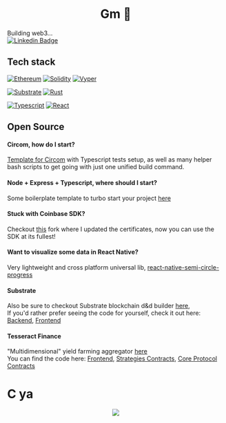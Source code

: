 <h1 align="center"><b>Gm 👋</b></h1>
 
Building web3...<br /> [![Linkedin Badge](https://img.shields.io/badge/-pajicf-blue?style=flat&logo=Linkedin&logoColor=white&link=https://www.linkedin.com/in/pajicf/)](https://www.linkedin.com/in/pajicf/)

## Tech stack
[![Ethereum](https://img.shields.io/badge/-Blockchain-black?style=for-the-badge&logo=ethereum&logoColor=white)]()
[![Solidity](https://img.shields.io/badge/-Solidity-3c3c3d?style=for-the-badge&logo=ethereum&logoColor=white)]()
[![Vyper](https://img.shields.io/badge/-Vyper-3c3c3d?style=for-the-badge&logo=ethereum&logoColor=white)]()

[![Substrate](https://img.shields.io/badge/-Substrate-black?style=for-the-badge&logo=Parity-substrate&logoColor=white)]()
[![Rust](https://img.shields.io/badge/-Rust-orange?style=for-the-badge&logo=rust&logoColor=white)]()

[![Typescript](https://img.shields.io/badge/-Typescript-007acc?style=for-the-badge&logo=typescript&logoColor=white)]()
[![React](https://img.shields.io/badge/-React-black?style=for-the-badge&logo=react&logoColor=blue)]()

## Open Source

#### Circom, how do I start?
[Template for Circom](https://github.com/pajicf/create-circom-circuit) with Typescript tests setup, as well as many helper bash scripts to get going with just one unified build command.

#### Node + Express + Typescript, where should I start?
Some boilerplate template to turbo start your project [here](https://github.com/pajicf/node-be-template)

#### Stuck with Coinbase SDK?
Checkout [this](https://github.com/pajicf/coinbase-node) fork where I updated the certificates, now you can use the SDK at its fullest!

#### Want to visualize some data in React Native?
Very lightweight and cross platform universal lib, [react-native-semi-circle-progress](https://github.com/pajicf/react-native-semi-circle-progress)

#### Substrate
Also be sure to checkout Substrate blockchain d&d builder [here](https://substrate-starterkit.mvpworkshop.co), <br/>
If you'd rather prefer seeing the code for yourself, check it out here:
[Backend](https://github.com/pajicf/substrate-startkit-gui-api), 
[Frontend](https://github.com/pajicf/substrate-startkit-gui-app)

#### Tesseract Finance
"Multidimensional" yield farming aggregator [here](https://tesr.finance) <br/>
You can find the code here: 
[Frontend](https://github.com/pajicf/tesseract-app),
[Strategies Contracts](https://github.com/Tesseract-Finance/tesseract-strategies/tree/polygon),
[Core Protocol Contracts](https://github.com/Tesseract-Finance/tesseract-vaults)

<h1><b>C ya</b></h1>
<p align="center"> 
  <img src="https://profile-counter.glitch.me/pajicf/count.svg" />
</p>
